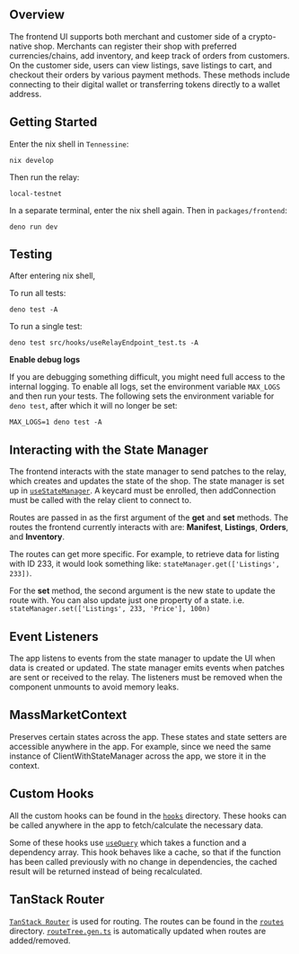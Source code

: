 ## Overview

The frontend UI supports both merchant and customer side of a crypto-native
shop. Merchants can register their shop with preferred currencies/chains, add
inventory, and keep track of orders from customers. On the customer side, users
can view listings, save listings to cart, and checkout their orders by various
payment methods. These methods include connecting to their digital wallet or
transferring tokens directly to a wallet address.

## Getting Started

Enter the nix shell in `Tennessine`:

```
nix develop
```

Then run the relay:

```
local-testnet
```

In a separate terminal, enter the nix shell again. Then in `packages/frontend`:

```
deno run dev
```

## Testing

After entering nix shell,

To run all tests:

```
deno test -A
```

To run a single test:

```
deno test src/hooks/useRelayEndpoint_test.ts -A
```

**Enable debug logs**

If you are debugging something difficult, you might need full access to the
internal logging. To enable all logs, set the environment variable `MAX_LOGS`
and then run your tests. The following sets the environment variable for
`deno test`, after which it will no longer be set:

    MAX_LOGS=1 deno test -A

## Interacting with the State Manager

The frontend interacts with the state manager to send patches to the relay,
which creates and updates the state of the shop. The state manager is set up in
[`useStateManager`](src/hooks/useStateManager.ts). A keycard must be enrolled,
then addConnection must be called with the relay client to connect to.

Routes are passed in as the first argument of the **get** and **set** methods.
The routes the frontend currently interacts with are: **Manifest**,
**Listings**, **Orders**, and **Inventory**.

The routes can get more specific. For example, to retrieve data for listing with
ID 233, it would look something like: `stateManager.get(['Listings', 233])`.

For the **set** method, the second argument is the new state to update the route
with. You can also update just one property of a state. i.e.
`stateManager.set(['Listings', 233, 'Price'], 100n)`

## Event Listeners

The app listens to events from the state manager to update the UI when data is
created or updated. The state manager emits events when patches are sent or
received to the relay. The listeners must be removed when the component unmounts
to avoid memory leaks.

## MassMarketContext

Preserves certain states across the app. These states and state setters are
accessible anywhere in the app. For example, since we need the same instance of
ClientWithStateManager across the app, we store it in the context.

## Custom Hooks

All the custom hooks can be found in the [`hooks`](src/hooks) directory. These
hooks can be called anywhere in the app to fetch/calculate the necessary data.

Some of these hooks use [`useQuery`](src/hooks/useQuery.ts) which takes a
function and a dependency array. This hook behaves like a cache, so that if the
function has been called previously with no change in dependencies, the cached
result will be returned instead of being recalculated.

## TanStack Router

[`TanStack Router`](https://tanstack.com/router) is used for routing. The routes
can be found in the [`routes`](src/routes) directory.
[`routeTree.gen.ts`](src/routeTree.gen.ts) is automatically updated when routes
are added/removed.
